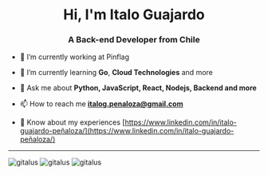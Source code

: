 <h1 align="center">Hi, I'm Italo Guajardo</h1>
<h3 align="center">A Back-end Developer from Chile</h3>

- 🔭 I’m currently working at Pinflag

- 🌱 I’m currently learning **Go**, **Cloud Technologies** and more

- 💬 Ask me about **Python, JavaScript, React, Nodejs, Backend and more**

- 📫 How to reach me **italog.penaloza@gmail.com**

- 📄 Know about my experiences [https://www.linkedin.com/in/italo-guajardo-peñaloza/](https://www.linkedin.com/in/italo-guajardo-peñaloza/)

---

<img src="https://github-readme-streak-stats.herokuapp.com/?user=gitalus&theme=radical" alt="gitalus" />

<img src="https://github-readme-stats.vercel.app/api?username=gitalus&show_icons=true&theme=radical" alt="gitalus" />

<img src="https://github-readme-stats.vercel.app/api/top-langs/?username=gitalus&theme=radical" alt="gitalus" />
